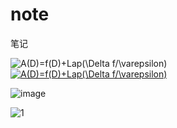 # note
笔记

<img src="https://latex.codecogs.com/gif.latex?A(D)=f(D)&plus;Lap(\Delta&space;f/\varepsilon)" title="A(D)=f(D)+Lap(\Delta f/\varepsilon)" />
<a href="https://www.codecogs.com/eqnedit.php?latex=A(D)=f(D)&plus;Lap(\Delta&space;f/\varepsilon)" target="_blank"><img src="https://latex.codecogs.com/gif.latex?A(D)=f(D)&plus;Lap(\Delta&space;f/\varepsilon)" title="A(D)=f(D)+Lap(\Delta f/\varepsilon)" /></a>

![image](https://user-images.githubusercontent.com/12618218/126587388-ed763f71-e482-452d-85ae-27d5947f035d.png)

![1](https://www.zhihu.com/equation?tex=%7C%5Cvec%7BA%7D%7C%3D%5Csqrt%7BA_x%5E2%20%2B%20A_y%5E2%20%2B%20A_z%5E2%7D)
